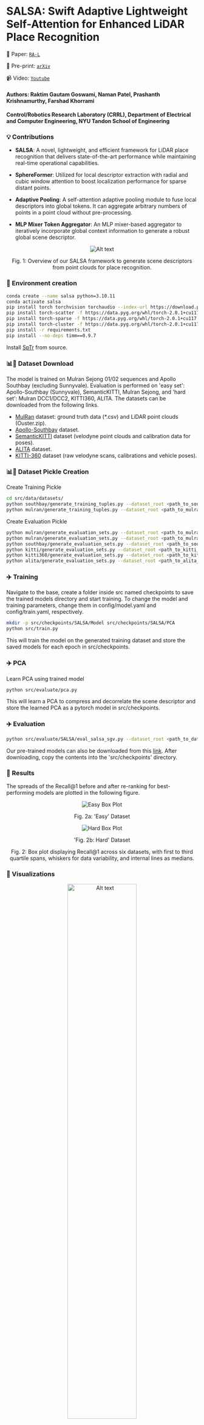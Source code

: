 # SALSA: Swift Adaptive Lightweight Self-Attention for Enhanced LiDAR Place Recognition

📖 Paper: [`RA-L`](https://ieeexplore.ieee.org/document/10629049)

📖 Pre-print: [``arXiv``](https://arxiv.org/abs/2407.08260)

📹 Video: [`Youtube`](https://www.youtube.com/watch?v=JLunemW91bQ)

#### Authors: Raktim Gautam Goswami, Naman Patel, Prashanth Krishnamurthy, Farshad Khorrami 

#### Control/Robotics Research Laboratory (CRRL), Department of Electrical and Computer Engineering, NYU Tandon School of Engineering

### 💡 Contributions
- **SALSA**: A novel, lightweight, and efficient framework for LiDAR place recognition that delivers state-of-the-art performance while maintaining real-time operational capabilities.
- **SphereFormer**: Utilized for local descriptor extraction with radial and cubic window attention to boost localization performance for sparse distant points.
- **Adaptive Pooling**: A self-attention adaptive pooling module to fuse local descriptors into global tokens. It can aggregate arbitrary numbers of points in a point cloud without pre-processing.

- **MLP Mixer Token Aggregator**: An MLP mixer-based aggregator to iteratively incorporate global context information to generate a robust global scene descriptor.


<center>
<img src="assets/architecture.png" alt="Alt text" />
<p>Fig. 1: Overview of our SALSA framework to generate scene descriptors from point clouds for place recognition.</p>
</center>


### 🔨 Environment creation

```bash
conda create --name salsa python=3.10.11
conda activate salsa
pip install torch torchvision torchaudio --index-url https://download.pytorch.org/whl/cu117
pip install torch-scatter -f https://data.pyg.org/whl/torch-2.0.1+cu117.html
pip install torch-sparse -f https://data.pyg.org/whl/torch-2.0.1+cu117.html
pip install torch-cluster -f https://data.pyg.org/whl/torch-2.0.1+cu117.html
pip install -r requirements.txt
pip install --no-deps timm==0.9.7
```
Install [SpTr](https://github.com/dvlab-research/SparseTransformer) from source.


### 📊💾 Dataset Download
The model is trained on Mulran Sejong 01/02 sequences and Apollo Southbay (excluding Sunnyvale). Evaluation is performed on 'easy set': Apollo-Southbay (Sunnyvale), SemanticKITTI, Mulran Sejong, and 'hard set': Mulran DCC1/DCC2, KITTI360, ALITA. The datasets can be downloaded from the following links.
- [MulRan](https://sites.google.com/view/mulran-pr/download) dataset: ground truth data (*.csv) and LiDAR point clouds (Ouster.zip).
- [Apollo-Southbay](https://developer.apollo.auto/southbay.html) dataset.
- [SemanticKITTI](http://semantic-kitti.org/dataset.html#download) dataset (velodyne point clouds and calibration data for poses).
- [ALITA](https://github.com/MetaSLAM/ALITA) dataset.
- [KITTI-360](https://www.cvlibs.net/datasets/kitti-360/user_login.php) dataset (raw velodyne scans, calibrations and vehicle poses).


### 📊💾 Dataset Pickle Creation

Create Training Pickle

```bash
cd src/data/datasets/
python southbay/generate_training_tuples.py --dataset_root <path_to_southbay_dataset>
python mulran/generate_training_tuples.py --dataset_root <path_to_mulran_dataset>
```

Create Evaluation Pickle
```bash
python mulran/generate_evaluation_sets.py --dataset_root <path_to_mulran_dataset>, --sequence sejong
python mulran/generate_evaluation_sets.py --dataset_root <path_to_mulran_dataset>, --sequence mulran
python southbay/generate_evaluation_sets.py --dataset_root <path_to_southbay_dataset>
python kitti/generate_evaluation_sets.py --dataset_root <path_to_kitti_dataset>
python kitti360/generate_evaluation_sets.py --dataset_root <path_to_kitti360_dataset>
python alita/generate_evaluation_sets.py --dataset_root <path_to_alita_dataset>
```

### ✈️ Training
Navigate to the base, create a folder inside src named checkpoints to save the trained models directory and start training.
To change the model and training parameters, change them in config/model.yaml and config/train.yaml, respectively.
```bash
mkdir -p src/checkpoints/SALSA/Model src/checkpoints/SALSA/PCA
python src/train.py
```
This will train the model on the generated training dataset and store the saved models for each epoch in src/checkpoints.

### ✈️ PCA
Learn PCA using trained model
```bash
python src/evaluate/pca.py
```
This will learn a PCA to compress and decorrelate the scene descriptor and store the learned PCA as a pytorch model in src/checkpoints.

### ✈️ Evaluation
```bash
python src/evaluate/SALSA/eval_salsa_sgv.py --dataset_root <path_to_dataset> --dataset_type <name_of_dataset> --only_global True
```
Our pre-trained models can also be downloaded from this [link](https://drive.google.com/drive/folders/1lehq0Hki75i7U_Twhd5uxxz37WvcRzGa?usp=sharing). After downloading, copy the contents into the 'src/checkpoints' directory.


### 📝 Results
The spreads of the Recall@1 before and after re-ranking for best-performing models are plotted in the following figure.
<div style="text-align: center;">
    <div>
        <img src="assets/box_plot_easy.png" alt="Easy Box Plot" />
        <p style="text-align: center;">Fig. 2a: 'Easy' Dataset</p>
    </div>
    <div>
        <img src="assets/box_plot_hard.png" alt="Hard Box Plot" />
        <p style="text-align: center;">'Fig. 2b: Hard' Dataset</p>
    </div>
    <p style="text-align: center;">Fig. 2: Box plot displaying Recall@1 across six datasets, with first to third quartile spans, whiskers for data variability, and internal lines as medians.</p>
</div>


### 🌈 Visualizations
<center>
<img src="assets/attention_diagram2.png" alt="Alt text" width="60%" />
<p>Fig. 3: Visualization of areas attended to by different tokens from the adaptive pooling layer. Each token focuses on different geometries: trees and traffic signs (green), road intersections (red), and distant points (blue).</p>
</center>

<br><br><br>

<center>
<img src="assets/local_correspondences4.png" alt="Alt text" />
<p>Fig. 4: Point matches between query and target clouds using LoGG3D-Net and SALSA local descriptors. Matching colors indicate correspondences; circles highlight SALSA’s superior performance on sparse distant points.</p>
</center>

<br><br><br>

<div style="text-align: center;">
    <div>
        <img src="assets/no_lc.png" alt="Easy Box Plot" />
        <p style="text-align: center;">Fig. 5a: Without Loop Detection.</p>
    </div>
    <div>
        <img src="assets/lc.png" alt="Hard Box Plot" />
        <p style="text-align: center;">Fig. 5b: With Loop Detection.</p>
    </div>
    <p style="text-align: center;">Fig. 5: Comparison of LiDAR-only odometry and maps: (a) without loop detection, and (b) after online pose graph optimization from SALSA loop detections. The highlighted rectangles emphasize the map and odometry disparities due to loop closures.</p>
</div>

## 📧 Citation

If you find our work useful in your research please consider citing our publication:
```bibtex
@article{goswami2024salsa,
  title={SALSA: Swift Adaptive Lightweight Self-Attention for Enhanced LiDAR Place Recognition},
  author={Goswami, Raktim Gautam and Patel, Naman and Krishnamurthy, Prashanth and Khorrami, Farshad},
  journal={IEEE Robotics and Automation Letters},
  year={2024},
}
```
